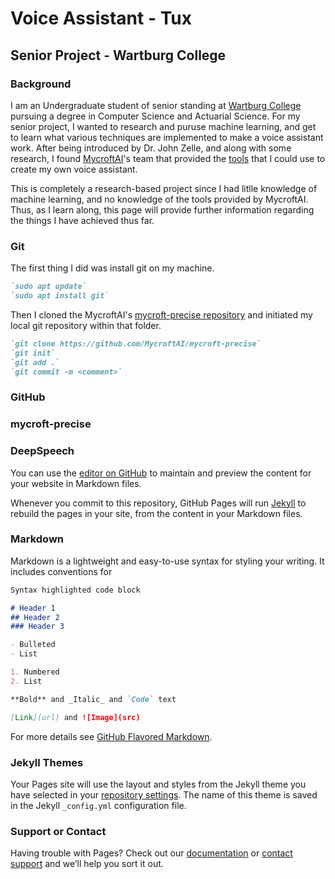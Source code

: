 # Voice Assistant - Tux
## Senior Project - Wartburg College

### Background

I am an Undergraduate student of senior standing at [Wartburg College](https://www.wartburg.edu/) pursuing a degree in Computer Science and Actuarial Science. For my senior project, I wanted to research and puruse machine learning, and get to learn what various techniques are implemented to make a voice assistant work. After being introduced by Dr. John Zelle, and along with some research, I found [MycroftAI](https://mycroft.ai/)'s team that provided the [tools](https://github.com/MycroftAI) that I could use to create my own voice assistant. 

This is completely a research-based project since I had litlle knowledge of machine learning, and no knowledge of the tools provided by MycroftAI. Thus, as I learn along, this page will provide further information regarding the things I have achieved thus far. 

### Git

The first thing I did was install git on my machine. 

```markdown
`sudo apt update`
`sudo apt install git`
```

Then I cloned the MycroftAI's [mycroft-precise repository](https://github.com/MycroftAI/mycroft-precise) and initiated my local git repository within that folder.

```markdown
`git clone https://github.com/MycroftAI/mycroft-precise`
`git init`
`git add .`
`git commit -m <comment>`
```

### GitHub

### mycroft-precise

### DeepSpeech

You can use the [editor on GitHub](https://github.com/shahzeb-jadoon/CS-460-Project/edit/master/README.md) to maintain and preview the content for your website in Markdown files.

Whenever you commit to this repository, GitHub Pages will run [Jekyll](https://jekyllrb.com/) to rebuild the pages in your site, from the content in your Markdown files.

### Markdown

Markdown is a lightweight and easy-to-use syntax for styling your writing. It includes conventions for

```markdown
Syntax highlighted code block

# Header 1
## Header 2
### Header 3

- Bulleted
- List

1. Numbered
2. List

**Bold** and _Italic_ and `Code` text

[Link](url) and ![Image](src)
```

For more details see [GitHub Flavored Markdown](https://guides.github.com/features/mastering-markdown/).

### Jekyll Themes

Your Pages site will use the layout and styles from the Jekyll theme you have selected in your [repository settings](https://github.com/shahzeb-jadoon/mycroft-project/settings). The name of this theme is saved in the Jekyll `_config.yml` configuration file.

### Support or Contact

Having trouble with Pages? Check out our [documentation](https://help.github.com/categories/github-pages-basics/) or [contact support](https://github.com/contact) and we’ll help you sort it out.

